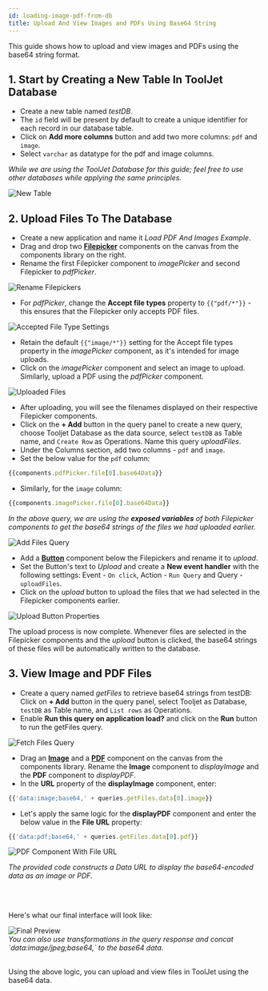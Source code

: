 ```yaml
---
id: loading-image-pdf-from-db
title: Upload And View Images and PDFs Using Base64 String
---
```


This guide shows how to upload and view images and PDFs using the base64 string format. 

## 1. Start by Creating a New Table In ToolJet Database

- Create a new table named *testDB*. 
- The `id` field will be present by default to create a unique identifier for each record in our database table.
- Click on **Add more columns** button and add two more columns: `pdf` and `image`.
- Select `varchar` as datatype for the pdf and image columns.

<i>While we are using the ToolJet Database for this guide; feel free to use other databases while applying the same principles.</i>

<div style={{ width: '100%', marginBottom:'15px', marginTop:'15px'}}>
<img className="screenshot-full" src="/img/how-to/load-base64/create-new-table.png" alt="New Table"  />
</div>

## 2. Upload Files To The Database

- Create a new application and name it *Load PDF And Images Example*. 
- Drag and drop two **[Filepicker](/docs/widgets/file-picker)** components on the canvas from the components library on the right. 
- Rename the first Filepicker component to *imagePicker* and second Filepicker to *pdfPicker*.

<div style={{ width: '100%', marginBottom:'15px', marginTop:'15px'}}>
    <img className="screenshot-full" src="/img/how-to/load-base64/filepickers-rename.png" alt="Rename Filepickers"  />
</div>

- For *pdfPicker*, change the **Accept file types** property to `{{"pdf/*"}}` - this ensures that the Filepicker only accepts PDF files. 

<div style={{ width: '100%', marginBottom:'15px', marginTop:'15px'}}>
    <img className="screenshot-full" src="/img/how-to/load-base64/pdf-accepted-file-type.png" alt="Accepted File Type Settings"  />
</div>

- Retain the default `{{"image/*"}}` setting for the Accept file types property in the *imagePicker* component, as it's intended for image uploads.
- Click on the *imagePicker* component and select an image to upload. Similarly, upload a PDF using the *pdfPicker* component. 

<div style={{ width: '100%', marginBottom:'15px', marginTop:'15px'}}>
    <img className="screenshot-full" src="/img/how-to/load-base64/filepickers-with-uploaded-files.png" alt="Uploaded Files"  />
</div>

- After uploading, you will see the filenames displayed on their respective Filepicker components.
- Click on the **+ Add** button in the query panel to create a new query, choose Tooljet Database as the data source, select `testDB` as Table name, and `Create Row` as Operations. Name this query *uploadFiles*.
- Under the Columns section, add two columns - `pdf` and `image`. 
- Set the below value for the `pdf` column: 
```js
{{components.pdfPicker.file[0].base64Data}}
```
- Similarly, for the `image` column:
```js
{{components.imagePicker.file[0].base64Data}}
```

<i>In the above query, we are using the <b>exposed variables</b> of both Filepicker components to get the base64 strings of the files we had uploaded earlier.</i>

<div style={{ width: '100%', marginBottom:'15px', marginTop:'15px'}}>
    <img className="screenshot-full" src="/img/how-to/load-base64/add-files-query.png" alt="Add Files Query"  />
</div>

- Add a **[Button](/docs/widgets/button)** component below the Filepickers and rename it to *upload*.
- Set the Button's text to *Upload* and create a **New event handler** with the following settings: Event - `On click`, Action - `Run Query` and Query - `uploadFiles`.
- Click on the *upload* button to upload the files that we had selected in the Filepicker components earlier.

<div style={{ width: '100%', marginBottom:'15px', marginTop:'15px'}}>
    <img className="screenshot-full" src="/img/how-to/load-base64/upload-button-properties.png" alt="Upload Button Properties"  />
</div>

The upload process is now complete. Whenever files are selected in the Filepicker components and the *upload* button is clicked, the base64 strings of these files will be automatically written to the database.

## 3. View Image and PDF Files 

- Create a query named *getFiles* to retrieve base64 strings from testDB: Click on **+ Add** button in the query panel, select Tooljet as Database, `testDB` as Table name, and `List rows` as Operations.
- Enable **Run this query on application load?** and click on the **Run** button to run the getFiles query.

<div style={{ width: '100%', marginBottom:'15px', marginTop:'15px'}}>
    <img className="screenshot-full" src="/img/how-to/load-base64/fetch-files-query.png" alt="Fetch Files Query"  />
</div>

- Drag an **[Image](/docs/widgets/image)** and a **[PDF](/docs/widgets/pdf)** component on the canvas from the components library. Rename the **Image** component to *displayImage* and the **PDF** component to *displayPDF*.
- In the **URL** property of the **displayImage** component, enter:
```js
{{'data:image;base64,' + queries.getFiles.data[0].image}}
```

- Let's apply the same logic for the **displayPDF** component and enter the below value in the **File URL** property:

```js
{{'data:pdf;base64,' + queries.getFiles.data[0].pdf}}
```
<div style={{ width: '100%', marginBottom:'15px', marginTop:'15px'}}>
    <img className="screenshot-full" src="/img/how-to/load-base64/pdf-with-fileURL.png" alt="PDF Component With File URL"  />
</div>

<i>The provided code constructs a Data URL to display the base64-encoded data as an image or PDF.</i> 

<br/>
<br/>

Here's what our final interface will look like:

<div style={{ width: '100%', marginBottom:'15px', marginTop:'15px'}}>
    <img className="screenshot-full" src="/img/how-to/load-base64/pdf-image-view.png" alt="Final Preview"  />
</div>

<i>
You can also use transformations in the query response and concat `data:image/jpeg;base64,` to the base64 data.
</i>
<br/>
<br/>

Using the above logic, you can upload and view files in ToolJet using the base64 data.